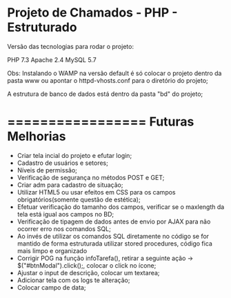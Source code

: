 # Projeto de Chamados - PHP - Estruturado

Versão das tecnologias para rodar o projeto:

PHP 7.3
Apache 2.4
MySQL 5.7 

Obs: Instalando o WAMP na versão default é só colocar o projeto dentro da pasta www ou apontar o httpd-vhosts.conf para o diretório do projeto;

A estrutura de banco de dados está dentro da pasta "bd" do projeto;

=================
Futuras Melhorias
=================

- Criar tela incial do projeto e efutar login;
- Cadastro de usuários e setores;
- Níveis de permissão;
- Verificação de segurança no métodos POST e GET;
- Criar adm para cadastro de situação;
- Utilizar HTML5 ou usar efeitos em CSS para os campos obrigatórios(somente questão de estética);
- Efetuar verificação do tamanho dos campos, verificar se o maxlength da tela está igual aos campos no BD;
- Verificação de tipagem de dados antes de envio por AJAX para não ocorrer erro nos comandos SQL;
- Ao invés de utilizar os comandos SQL diretamente no código se for mantido de forma estruturada utilizar stored procedures, código fica mais limpo e organizado
- Corrigir POG na função infoTarefa(), retirar a seguinte ação -> $("#btnModal").click();, colocar o click no ícone;
- Ajustar o input de descrição, colocar um textarea;
- Adicionar tela com os logs te alteração;
- Colocar campo de data;
